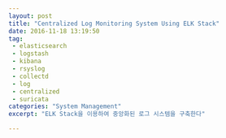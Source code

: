 ```yaml
---
layout: post
title: "Centralized Log Monitoring System Using ELK Stack"
date: 2016-11-18 13:19:50
tag:
 - elasticsearch
 - logstash
 - kibana
 - rsyslog
 - collectd
 - log
 - centralized
 - suricata
categories: "System Management"
excerpt: "ELK Stack을 이용하여 중앙화된 로그 시스템을 구축한다"

---
```



